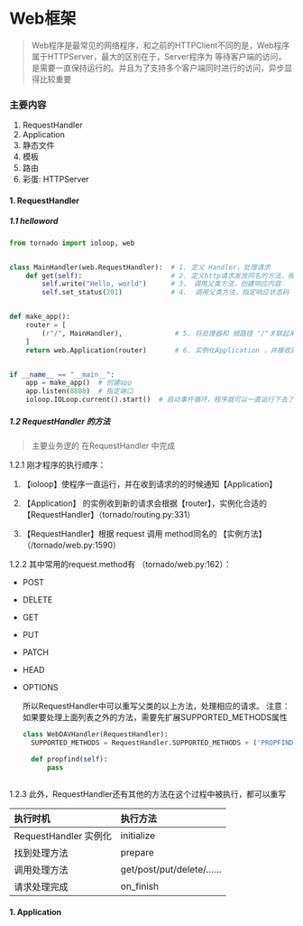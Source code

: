 # Web框架

> Web程序是最常见的网络程序，和之前的HTTPClient不同的是，Web程序属于HTTPServer，最大的区别在于，Server程序为 等待客户端的访问，是需要一直保持运行的。并且为了支持多个客户端同时进行的访问，异步显得比较重要

### 主要内容

1. RequestHandler
2. Application
3. 静态文件
4. 模板
5. 路由
6. 彩蛋: HTTPServer

#### 1. RequestHandler

##### 1.1 helloword

```python
from tornado import ioloop, web


class MainHandler(web.RequestHandler):  # 1. 定义 Handler，处理请求
    def get(self):                      # 2. 定义http请求发放同名的方法，根据http方法自动调用
        self.write("Hello, world")      # 3， 调用父类方法，创建响应内容
        self.set_status(201)            # 4.  调用父类方法，指定响应状态码


def make_app():
    router = [
        (r"/", MainHandler),             # 5. 将处理器和 根路径 "/"关联起来，组成路由映射表
    ]
    return web.Application(router)       # 6. 实例化Application ，并接收路由表


if __name__ == "__main__":
    app = make_app()  # 创建app
    app.listen(8888)  # 指定端口
    ioloop.IOLoop.current().start()  # 启动事件循环，程序就可以一直运行下去了
```

##### 1.2 RequestHandler 的方法
> 主要业务逻的 在RequestHandler 中完成

1.2.1 刚才程序的执行顺序：

1. 【ioloop】使程序一直运行，并在收到请求的的时候通知【Application】

2. 【Application】 的实例收到新的请求会根据【router】，实例化合适的【RequestHandler】（tornado/routing.py:331）

3. 【RequestHandler】根据 request 调用 method同名的 【实例方法】 （/tornado/web.py:1590）

1.2.2 其中常用的request.method有 （tornado/web.py:162）：

* POST
* DELETE
* GET
* PUT
* PATCH
* HEAD
* OPTIONS

  所以RequestHandler中可以重写父类的以上方法，处理相应的请求。
  注意：如果要处理上面列表之外的方法，需要先扩展SUPPORTED_METHODS属性
  ```python
  class WebDAVHandler(RequestHandler):
    SUPPORTED_METHODS = RequestHandler.SUPPORTED_METHODS + ('PROPFIND',)

    def propfind(self):
        pass
        
    ```

1.2.3 此外，RequestHandler还有其他的方法在这个过程中被执行，都可以重写

| 执行时机 | 执行方法 |
| :--- | :--- |
| RequestHandler 实例化 |initialize  |
| 找到处理方法 |prepare  |
| 调用处理方法 |get/post/put/delete/……  |
| 请求处理完成 |on_finish  |



#### 1. Application



